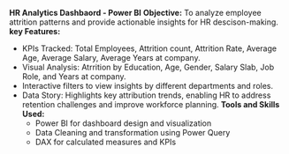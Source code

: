 **HR Analytics Dashbaord - Power BI**
**Objective:** To analyze employee attrition patterns and provide actionable insights for HR descison-making.
**key Features:**
* KPIs Tracked: Total Employees, Attrition count, Attrition Rate, Average Age, Average Salary, Average Years at company.
* Visual Analysis: Atrrition by Education, Age, Gender, Salary Slab, Job Role, and Years at company.
* Interactive filters to view insights by different departments and roles.
* Data Story: Highlights key attribution trends, enabling HR to address retention challenges and improve workforce planning.
**Tools and Skills Used:**
  - Power BI for dashboard design and visualization
  - Data Cleaning and transformation using Power Query
  - DAX for calculated measures and KPIs

